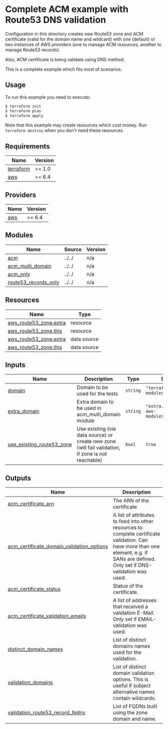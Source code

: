 # Complete ACM example with Route53 DNS validation

Configuration in this directory creates new Route53 zone and ACM certificate (valid for the domain name and wildcard) with one (default) or two instances of AWS providers (one to manage ACM resources, another to manage Route53 records).

Also, ACM certificate is being validate using DNS method.

This is a complete example which fits most of scenarios.

## Usage

To run this example you need to execute:

```bash
$ terraform init
$ terraform plan
$ terraform apply
```

Note that this example may create resources which cost money. Run `terraform destroy` when you don't need these resources.

<!-- BEGIN_TF_DOCS -->
## Requirements

| Name | Version |
|------|---------|
| <a name="requirement_terraform"></a> [terraform](#requirement\_terraform) | >= 1.0 |
| <a name="requirement_aws"></a> [aws](#requirement\_aws) | >= 6.4 |

## Providers

| Name | Version |
|------|---------|
| <a name="provider_aws"></a> [aws](#provider\_aws) | >= 6.4 |

## Modules

| Name | Source | Version |
|------|--------|---------|
| <a name="module_acm"></a> [acm](#module\_acm) | ../../ | n/a |
| <a name="module_acm_multi_domain"></a> [acm\_multi\_domain](#module\_acm\_multi\_domain) | ../../ | n/a |
| <a name="module_acm_only"></a> [acm\_only](#module\_acm\_only) | ../../ | n/a |
| <a name="module_route53_records_only"></a> [route53\_records\_only](#module\_route53\_records\_only) | ../../ | n/a |

## Resources

| Name | Type |
|------|------|
| [aws_route53_zone.extra](https://registry.terraform.io/providers/hashicorp/aws/latest/docs/resources/route53_zone) | resource |
| [aws_route53_zone.this](https://registry.terraform.io/providers/hashicorp/aws/latest/docs/resources/route53_zone) | resource |
| [aws_route53_zone.extra](https://registry.terraform.io/providers/hashicorp/aws/latest/docs/data-sources/route53_zone) | data source |
| [aws_route53_zone.this](https://registry.terraform.io/providers/hashicorp/aws/latest/docs/data-sources/route53_zone) | data source |

## Inputs

| Name | Description | Type | Default | Required |
|------|-------------|------|---------|:--------:|
| <a name="input_domain"></a> [domain](#input\_domain) | Domain to be used for the tests | `string` | `"terraform-aws-modules.modules.tf"` | no |
| <a name="input_extra_domain"></a> [extra\_domain](#input\_extra\_domain) | Extra domain to be used in acm\_multi\_domain module | `string` | `"extra.terraform-aws-modules.modules.tf"` | no |
| <a name="input_use_existing_route53_zone"></a> [use\_existing\_route53\_zone](#input\_use\_existing\_route53\_zone) | Use existing (via data source) or create new zone (will fail validation, if zone is not reachable) | `bool` | `true` | no |

## Outputs

| Name | Description |
|------|-------------|
| <a name="output_acm_certificate_arn"></a> [acm\_certificate\_arn](#output\_acm\_certificate\_arn) | The ARN of the certificate |
| <a name="output_acm_certificate_domain_validation_options"></a> [acm\_certificate\_domain\_validation\_options](#output\_acm\_certificate\_domain\_validation\_options) | A list of attributes to feed into other resources to complete certificate validation. Can have more than one element, e.g. if SANs are defined. Only set if DNS-validation was used. |
| <a name="output_acm_certificate_status"></a> [acm\_certificate\_status](#output\_acm\_certificate\_status) | Status of the certificate. |
| <a name="output_acm_certificate_validation_emails"></a> [acm\_certificate\_validation\_emails](#output\_acm\_certificate\_validation\_emails) | A list of addresses that received a validation E-Mail. Only set if EMAIL-validation was used. |
| <a name="output_distinct_domain_names"></a> [distinct\_domain\_names](#output\_distinct\_domain\_names) | List of distinct domains names used for the validation. |
| <a name="output_validation_domains"></a> [validation\_domains](#output\_validation\_domains) | List of distinct domain validation options. This is useful if subject alternative names contain wildcards. |
| <a name="output_validation_route53_record_fqdns"></a> [validation\_route53\_record\_fqdns](#output\_validation\_route53\_record\_fqdns) | List of FQDNs built using the zone domain and name. |
<!-- END_TF_DOCS -->
